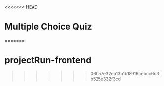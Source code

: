 <<<<<<< HEAD
# Multiple Choice Quiz 
=======
# projectRun-frontend

>>>>>>> 06057e32ea13b1b18916cebcc6c3b525e332f3cd
